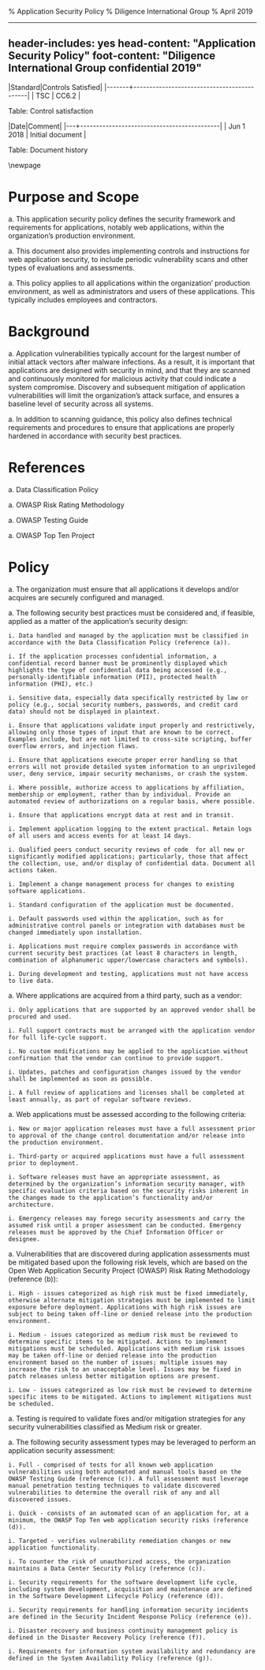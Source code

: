 % Application Security Policy
% Diligence International Group
% April 2019

---
header-includes: yes
head-content: "Application Security Policy"
foot-content: "Diligence International Group confidential 2019"
---

|Standard|Controls Satisfied|
|-------+--------------------------------------------|
| TSC | CC6.2 |

Table: Control satisfaction


|Date|Comment|
|---+--------------------------------------------|
| Jun 1 2018 | Initial document |

Table: Document history


\newpage


# Purpose and Scope

a. This application security policy defines the security framework and requirements for applications, notably web applications, within the organization’s production environment.

a. This document also provides implementing controls and instructions for web application security, to include periodic vulnerability scans and other types of evaluations and assessments.

a. This policy applies to all applications within the organization’ production environment, as well as administrators and users of these applications. This typically includes employees and contractors.

# Background

a. Application vulnerabilities typically account for the largest number of initial attack vectors after malware infections. As a result, it is important that applications are designed with security in mind, and that they are scanned and continuously monitored for malicious activity that could indicate a system compromise. Discovery and subsequent mitigation of application vulnerabilities will limit the organization’s attack surface, and ensures a baseline level of security across all systems.

a. In addition to scanning guidance, this policy also defines technical requirements and procedures  to ensure that applications are properly hardened in accordance with security best practices.

# References

a. Data Classification Policy

a. OWASP Risk Rating Methodology

a. OWASP Testing Guide

a. OWASP Top Ten Project

# Policy

a. The organization must ensure that all applications it develops and/or acquires are securely configured and managed.

a. The following security best practices must be considered and, if feasible, applied as a matter of the application’s security design:

    i. Data handled and managed by the application must be classified in accordance with the Data Classification Policy (reference (a)).

    i. If the application processes confidential information, a confidential record banner must be prominently displayed which highlights the type of confidential data being accessed (e.g., personally-identifiable information (PII), protected health information (PHI), etc.)

    i. Sensitive data, especially data specifically restricted by law or policy (e.g., social security numbers, passwords, and credit card data) should not be displayed in plaintext.

    i. Ensure that applications validate input properly and restrictively, allowing only those types of input that are known to be correct. Examples include, but are not limited to cross-site scripting, buffer overflow errors, and injection flaws.

    i. Ensure that applications execute proper error handling so that errors will not provide detailed system information to an unprivileged user, deny service, impair security mechanisms, or crash the system.

    i. Where possible, authorize access to applications by affiliation, membership or employment, rather than by individual. Provide an automated review of authorizations on a regular basis, where possible.

    i. Ensure that applications encrypt data at rest and in transit.

    i. Implement application logging to the extent practical. Retain logs of all users and access events for at least 14 days.

    i. Qualified peers conduct security reviews of code  for all new or significantly modified applications; particularly, those that affect the collection, use, and/or display of confidential data. Document all actions taken.

    i. Implement a change management process for changes to existing software applications.

    i. Standard configuration of the application must be documented. 

    i. Default passwords used within the application, such as for administrative control panels or integration with databases must be changed immediately upon installation.

    i. Applications must require complex passwords in accordance with current security best practices (at least 8 characters in length, combination of alphanumeric upper/lowercase characters and symbols).

    i. During development and testing, applications must not have access to live data.

a. Where applications are acquired from a third party, such as a vendor:

    i. Only applications that are supported by an approved vendor shall be procured and used.

    i. Full support contracts must be arranged with the application vendor for full life-cycle support.

    i. No custom modifications may be applied to the application without confirmation that the vendor can continue to provide support.

    i. Updates, patches and configuration changes issued by the vendor shall be implemented as soon as possible.

    i. A full review of applications and licenses shall be completed at least annually, as part of regular software reviews.

a. Web applications must be assessed according to the following criteria:

    i. New or major application releases must have a full assessment prior to approval of the change control documentation and/or release into the production environment.

    i. Third-party or acquired applications must have a full assessment prior to deployment.

    i. Software releases must have an appropriate assessment, as determined by the organization’s information security manager, with specific evaluation criteria based on the security risks inherent in the changes made to the application’s functionality and/or architecture.

    i. Emergency releases may forego security assessments and carry the assumed risk until a proper assessment can be conducted. Emergency releases must be approved by the Chief Information Officer or designee.

a. Vulnerabilities that are discovered during application assessments must be mitigated based upon the following risk levels, which are based on the Open Web Application Security Project (OWASP) Risk Rating Methodology (reference (b)):

    i. High - issues categorized as high risk must be fixed immediately, otherwise alternate mitigation strategies must be implemented to limit exposure before deployment. Applications with high risk issues are subject to being taken off-line or denied release into the production environment.

    i. Medium - issues categorized as medium risk must be reviewed to determine specific items to be mitigated. Actions to implement mitigations must be scheduled. Applications with medium risk issues may be taken off-line or denied release into the production environment based on the number of issues; multiple issues may increase the risk to an unacceptable level. Issues may be fixed in patch releases unless better mitigation options are present.

    i. Low - issues categorized as low risk must be reviewed to determine specific items to be mitigated. Actions to implement mitigations must be scheduled.

a. Testing is required to validate fixes and/or mitigation strategies for any security vulnerabilities classified as Medium risk or greater.

a. The following security assessment types may be leveraged to perform an application security assessment:

    i. Full - comprised of tests for all known web application vulnerabilities using both automated and manual tools based on the OWASP Testing Guide (reference (c)). A full assessment must leverage manual penetration testing techniques to validate discovered vulnerabilities to determine the overall risk of any and all discovered issues.

    i. Quick - consists of an automated scan of an application for, at a minimum, the OWASP Top Ten web application security risks (reference (d)).

    i. Targeted - verifies vulnerability remediation changes or new application functionality.

    i. To counter the risk of unauthorized access, the organization maintains a Data Center Security Policy (reference (c)).

    i. Security requirements for the software development life cycle, including system development, acquisition and maintenance are defined in the Software Development Lifecycle Policy (reference (d)).

    i. Security requirements for handling information security incidents are defined in the Security Incident Response Policy (reference (e)).

    i. Disaster recovery and business continuity management policy is defined in the Disaster Recovery Policy (reference (f)).

    i. Requirements for information system availability and redundancy are defined in the System Availability Policy (reference (g)).



